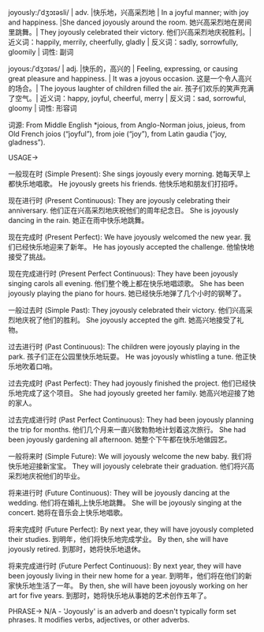 joyously:/ˈdʒɔɪəsli/ | adv. |快乐地，兴高采烈地 | In a joyful manner; with joy and happiness. |She danced joyously around the room. 她兴高采烈地在房间里跳舞。|  They joyously celebrated their victory. 他们兴高采烈地庆祝胜利。| 近义词：happily, merrily, cheerfully, gladly | 反义词：sadly, sorrowfully, gloomily | 词性: 副词

joyous:/ˈdʒɔɪəs/ | adj. |快乐的，高兴的 | Feeling, expressing, or causing great pleasure and happiness. | It was a joyous occasion. 这是一个令人高兴的场合。|  The joyous laughter of children filled the air. 孩子们欢乐的笑声充满了空气。| 近义词：happy, joyful, cheerful, merry | 反义词：sad, sorrowful, gloomy | 词性: 形容词

词源: From Middle English *joious, from Anglo-Norman joius, joieus, from Old French joios (“joyful”), from joie (“joy”), from Latin gaudia (“joy, gladness”).

USAGE->

一般现在时 (Simple Present):
She sings joyously every morning. 她每天早上都快乐地唱歌。
He joyously greets his friends. 他快乐地和朋友们打招呼。

现在进行时 (Present Continuous):
They are joyously celebrating their anniversary. 他们正在兴高采烈地庆祝他们的周年纪念日。
She is joyously dancing in the rain. 她正在雨中快乐地跳舞。

现在完成时 (Present Perfect):
We have joyously welcomed the new year. 我们已经快乐地迎来了新年。
He has joyously accepted the challenge. 他愉快地接受了挑战。

现在完成进行时 (Present Perfect Continuous):
They have been joyously singing carols all evening. 他们整个晚上都在快乐地唱颂歌。
She has been joyously playing the piano for hours. 她已经快乐地弹了几个小时的钢琴了。

一般过去时 (Simple Past):
They joyously celebrated their victory. 他们兴高采烈地庆祝了他们的胜利。
She joyously accepted the gift. 她高兴地接受了礼物。

过去进行时 (Past Continuous):
The children were joyously playing in the park. 孩子们正在公园里快乐地玩耍。
He was joyously whistling a tune. 他正快乐地吹着口哨。

过去完成时 (Past Perfect):
They had joyously finished the project. 他们已经快乐地完成了这个项目。
She had joyously greeted her family. 她高兴地迎接了她的家人。

过去完成进行时 (Past Perfect Continuous):
They had been joyously planning the trip for months. 他们几个月来一直兴致勃勃地计划着这次旅行。
She had been joyously gardening all afternoon. 她整个下午都在快乐地做园艺。

一般将来时 (Simple Future):
We will joyously welcome the new baby. 我们将快乐地迎接新宝宝。
They will joyously celebrate their graduation. 他们将兴高采烈地庆祝他们的毕业。

将来进行时 (Future Continuous):
They will be joyously dancing at the wedding. 他们将在婚礼上快乐地跳舞。
She will be joyously singing at the concert. 她将在音乐会上快乐地唱歌。

将来完成时 (Future Perfect):
By next year, they will have joyously completed their studies. 到明年，他们将快乐地完成学业。
By then, she will have joyously retired. 到那时，她将快乐地退休。

将来完成进行时 (Future Perfect Continuous):
By next year, they will have been joyously living in their new home for a year. 到明年，他们将在他们的新家快乐地生活了一年。
By then, she will have been joyously working on her art for five years. 到那时，她将快乐地从事她的艺术创作五年了。



PHRASE->
N/A -  'Joyously' is an adverb and doesn't typically form set phrases. It modifies verbs, adjectives, or other adverbs.
